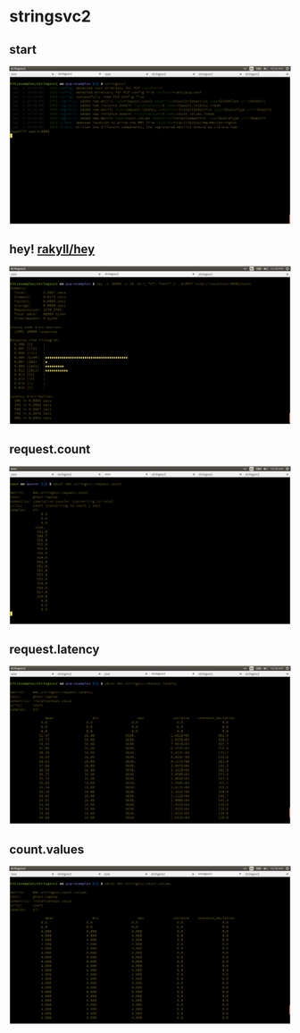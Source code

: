 # stringsvc2

## start

![](screenshots/start.png)

## hey! [rakyll/hey](https://github.com/rakyll/hey)

![](screenshots/hey.png)

## request.count

![](screenshots/request.count.png)

## request.latency

![](screenshots/request.latency.png)

## count.values

![](screenshots/count.values.png)
